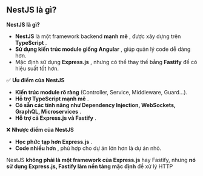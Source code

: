## NestJS là gì?

**NestJS là gì?**

* **NestJS** là một framework backend  **mạnh mẽ** , được xây dựng trên  **TypeScript** .
* **Sử dụng kiến trúc module giống Angular** , giúp quản lý code dễ dàng hơn.
* Mặc định sử dụng  **Express.js** , nhưng có thể thay thế bằng **Fastify** để có hiệu suất tốt hơn.

✅ **Ưu điểm của NestJS**

* **Kiến trúc module rõ ràng** (Controller, Service, Middleware, Guard...).
* **Hỗ trợ TypeScript mạnh mẽ** .
* **Có sẵn các tính năng như Dependency Injection, WebSockets, GraphQL, Microservices** .
* **Hỗ trợ cả Express.js và Fastify** .

❌ **Nhược điểm của NestJS**

* **Học phức tạp hơn Express.js** .
* **Code nhiều hơn** , phù hợp cho dự án lớn hơn là dự án nhỏ.

NestJS  **không phải là một framework của Express.js** hay Fastify, nhưng **nó sử dụng Express.js, Fastify làm nền tảng mặc định** để xử lý HTTP
